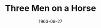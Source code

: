 ---
title: Three Men on a Horse
date: 1963-09-27
closing_date: 1963-10-05
layout: productions
playbill:
Theatre: Theatre Jacksonville
Venue: Little Theatre
cast:
- Audrey Trowbridge: Gayle Swymer
- Erwin Trowbridge: Ed Poole
- Clarence Dobbins: Raymond Gage II
- Delivery Boy: Marshall Nazworth
- Harry: Jack Atkinson
- Charlie: William Scott Thornton
- Frankie: Lynn Perry
- Patsy: Jim Norris
- Mabel: Mardie Kelly
- Morris: John Skye
- Gloria: Pat Hayward
- Hotel Maid: Diana Schuh
- Mr. Carter: Robert Agnew
crew:
- Director: George Ballis
- Set Designer: Ben Jones
- Technical Director: Chase Ambler
- Stage Manager: Malcolm Korner
- Lighting: Peggy Miller
- Costumes: Frank Ridge
- Sound: Madge Bruner
- Properties:
  - Beverly Fink
  - Galdys Dale
  - Ted Weeks
  - Pat Hayward
  - Doris Thornhill
  - Sandra Spencer
  - Carolyn Lieder
  - Mary Frances Thornhill
  - Charlotte Smotherman
- Make-Up:
  - Ellen Black
  - Doris Thornhill
  - Wenonah Wells
  - William O. Milton
  - Diane Gage
- Construction and Painting:
  - Dixie Cohen
  - Marshall Nazworth
  - Galdys Dale
  - Ellen Black
  - Peggy Miller
  - Gail Antilla
  - Chuck Antilla
  - Roy Collins
  - Charlotte Smotherman
  - Abby Fink
  - Diana Schuh
  - Thelma Mayeron
  - Liz Collins
  - Dixon Turner
  - Riley Granger
- Program Cover: Richard Lyons
---